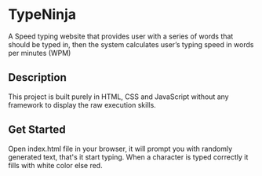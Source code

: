 # TypeNinja
A Speed typing website that provides user with a series of words that should be 
typed in, then the system calculates user’s typing speed in words per minutes (WPM)

## Description
This project is built purely in HTML, CSS and JavaScript without any framework to display the raw execution skills.

## Get Started
Open index.html file in your browser, it will prompt you with randomly generated text, that's it start typing. When a character is typed correctly it fills with white color else red. 